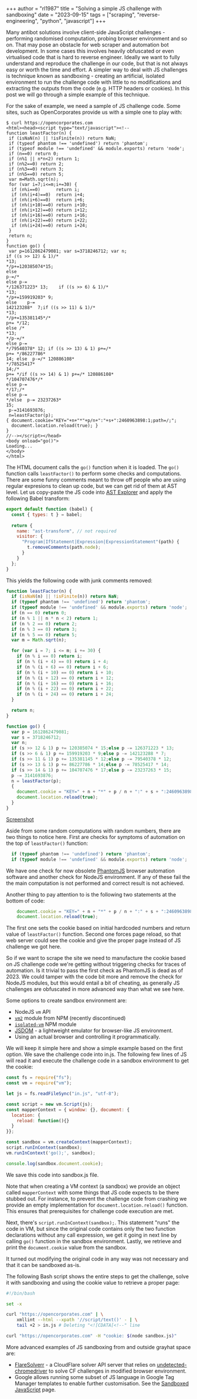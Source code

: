 +++
author = "rl1987"
title = "Solving a simple JS challenge with sandboxing"
date = "2023-09-15"
tags = ["scraping", "reverse-engineering", "python", "javascript"]
+++

Many antibot solutions involve client-side JavaScript challenges - performing
randomised computation, probing browser environment and so on. That may pose
an obstacle for web scraper and automation bot development. In some cases this
involves heavily obfuscated or even virtualised code that is hard to reverse
engineer. Ideally we want to fully understand and reproduce the challenge in
our code, but that is not always easy or worth the time and effort. A simpler
way to deal with JS challenges is technique known as sandboxing - creating
an artificial, isolated environment to run the challenge code with
little to no modifications and extracting the outputs from the code (e.g. HTTP
headers or cookies). In this post we will go through a simple example of this 
technique.

For the sake of example, we need a sample of JS challenge code. Some sites, 
such as OpenCorporates provide us with a simple one to play with:

```
$ curl https://opencorporates.com
<html><head><script type="text/javascript"><!--
function leastFactor(n) {
 if (isNaN(n) || !isFinite(n)) return NaN;
 if (typeof phantom !== 'undefined') return 'phantom';
 if (typeof module !== 'undefined' && module.exports) return 'node';
 if (n==0) return 0;
 if (n%1 || n*n<2) return 1;
 if (n%2==0) return 2;
 if (n%3==0) return 3;
 if (n%5==0) return 5;
 var m=Math.sqrt(n);
 for (var i=7;i<=m;i+=30) {
  if (n%i==0)      return i;
  if (n%(i+4)==0)  return i+4;
  if (n%(i+6)==0)  return i+6;
  if (n%(i+10)==0) return i+10;
  if (n%(i+12)==0) return i+12;
  if (n%(i+16)==0) return i+16;
  if (n%(i+22)==0) return i+22;
  if (n%(i+24)==0) return i+24;
 }
 return n;
}
function go() {
 var p=1612862479081; var s=3718246712; var n;
if ((s >> 12) & 1)/*
*13;
*/p+=120385074*15;
else 
p-=/*
else p-=
*/126371223* 13;	if ((s >> 6) & 1)/*
*13;
*/p+=159919203* 9;
else 	p-=
142123288*	7;if ((s >> 11) & 1)/*
*13;
*/p+=135381145*/*
p+= */12;
else /*
*13;
*/p-=/*
else p-=
*/79540378* 12;	if ((s >> 13) & 1) p+=/*
p+= */86227786*
14; else  p-=/* 120886108*
*/78525417*
14;/*
p+= */if ((s >> 14) & 1) p+=/* 120886108*
*/104707476*/*
else p-=
*/17;/*
else p-=
*/else 	p-= 23237263*
15;
 p-=3141693876;
 n=leastFactor(p);
{ document.cookie="KEY="+n+"*"+p/n+":"+s+":2460963898:1;path=/;";
  document.location.reload(true); }
}
//--></script></head>
<body onload="go()">
Loading...
</body>
</html>
```

The HTML document calls the `go()` function when it is loaded. The `go()` 
function calls `leastFactor()` to perform some checks and computations. There
are some funny comments meant to throw off people who are using regular 
expresions to clean up code, but we can get rid of them at AST level. Let
us copy-paste the JS code into [AST Explorer](https://astexplorer.net/) and 
apply the following Babel transform:

```javascript
export default function (babel) {
  const { types: t } = babel;
  
  return {
    name: "ast-transform", // not required
    visitor: {
      "Program|IfStatement|Expression|ExpressionStatement"(path) {
        t.removeComments(path.node);
      }
    }
  };
}
```

This yields the following code with junk comments removed:

```javascript
function leastFactor(n) {
  if (isNaN(n) || !isFinite(n)) return NaN;
  if (typeof phantom !== 'undefined') return 'phantom';
  if (typeof module !== 'undefined' && module.exports) return 'node';
  if (n == 0) return 0;
  if (n % 1 || n * n < 2) return 1;
  if (n % 2 == 0) return 2;
  if (n % 3 == 0) return 3;
  if (n % 5 == 0) return 5;
  var m = Math.sqrt(n);

  for (var i = 7; i <= m; i += 30) {
    if (n % i == 0) return i;
    if (n % (i + 4) == 0) return i + 4;
    if (n % (i + 6) == 0) return i + 6;
    if (n % (i + 10) == 0) return i + 10;
    if (n % (i + 12) == 0) return i + 12;
    if (n % (i + 16) == 0) return i + 16;
    if (n % (i + 22) == 0) return i + 22;
    if (n % (i + 24) == 0) return i + 24;
  }

  return n;
}

function go() {
  var p = 1612862479081;
  var s = 3718246712;
  var n;
  if (s >> 12 & 1) p += 120385074 * 15;else p -= 126371223 * 13;
  if (s >> 6 & 1) p += 159919203 * 9;else p -= 142123288 * 7;
  if (s >> 11 & 1) p += 135381145 * 12;else p -= 79540378 * 12;
  if (s >> 13 & 1) p += 86227786 * 14;else p -= 78525417 * 14;
  if (s >> 14 & 1) p += 104707476 * 17;else p -= 23237263 * 15;
  p -= 3141693876;
  n = leastFactor(p);
  {
    document.cookie = "KEY=" + n + "*" + p / n + ":" + s + ":2460963898:1;path=/;";
    document.location.reload(true);
  }
}
```

[Screenshot](/2023-09-09_19.05.00.png)

Aside from some random computations with random numbers, there are two things
to notice here. First are checks for symptoms of automation on the top of 
`leastFactor()` function:

```javascript
  if (typeof phantom !== 'undefined') return 'phantom';
  if (typeof module !== 'undefined' && module.exports) return 'node';
```

We have one check for now obsolete [PhantomJS](https://phantomjs.org/) 
browser automation software and another check for NodeJS environment. If any
of these fail the the main computation is not performed and correct result
is not achieved.

Another thing to pay attention to is the following two statements at the 
bottom of code:

```javascript
    document.cookie = "KEY=" + n + "*" + p / n + ":" + s + ":2460963898:1;path=/;";
    document.location.reload(true);
```

The first one sets the cookie based on initial hardcoded numbers and return 
value of `leastFactor()` function. Second one forces page reload, so that
web server could see the cookie and give the proper page instead of JS
challenge we got here.

So if we want to scrape the site we need to manufacture the cookie based on
JS challenge code we're getting without triggering checks for traces of 
automation. Is it trivial to pass the first check as PhantomJS is dead as of
2023. We could tamper with the code bit more and remove the check for NodeJS
modules, but this would entail a bit of cheating, as generally JS challenges are
obfuscated in more advanced way than what we see here.

Some options to create sandbox environment are:

* NodeJS `vm` API
* [`vm2`](https://github.com/patriksimek/vm2) module from NPM (recently discontinued)
* [`isolated-vm`](https://github.com/laverdet/isolated-vm) NPM module
* [JSDOM](https://github.com/jsdom/jsdom) - a lightweight emulator for
browser-like JS environment.
* Using an actual browser and controlling it programmatically.

We will keep it simple here and show a simple example based on the first option.
We save the challenge code into in.js. The following few lines of JS will read 
it and execute the challenge code in a sandbox environment to get the cookie:

```javascript
const fs = require("fs");
const vm = require("vm");

let js = fs.readFileSync("in.js", "utf-8");

const script = new vm.Script(js);
const mapperContext = { window: {}, document: {
  location: {
    reload: function(){}
  }
}};

const sandbox = vm.createContext(mapperContext);
script.runInContext(sandbox);
vm.runInContext('go();', sandbox);

console.log(sandbox.document.cookie);
```

We save this code into sandbox.js file.

Note that when creating a VM context (a sandbox) we provide an object called
`mapperContext` with some things that JS code expects to be there stubbed out.
For instance, to prevent the challenge code from crashing we provide an
empty implementation for `document.location.reload()` function. This ensures
that prerequisites for challenge code execution are met.

Next, there's `script.runInContext(sandbox);`. This statement "runs" the code
in VM, but since the original code contains only the two function declarations
without any call expression, we get it going in next line by calling `go()`
function in the sandbox environment. Lastly, we retrieve and print the
`document.cookie` value from the sandbox.

It turned out modifying the original code in any way was not necessary and
that it can be sandboxed as-is.

The following Bash script shows the entire steps to get the challenge, solve
it with sandboxing and using the cookie value to retrieve a proper page:

```bash
#!/bin/bash

set -x

curl "https://opencorporates.com" | \
    xmllint --html --xpath '//script/text()' - | \
    tail +2 > in.js # Deleting "<![CDATA[<!--" line

curl "https://opencorporates.com" -H "cookie: $(node sandbox.js)"
```

More advanced examples of JS sandboxing from and outside grayhat space are:

* [FlareSolverr](https://github.com/FlareSolverr/FlareSolverr) - a CloudFlare 
solver API server that relies on 
[undetected-chromedriver](https://github.com/ultrafunkamsterdam/undetected-chromedriver)
to solve CF challenges in modified browser environment.
* Google allows running some subset of JS language in Google Tag Manager
templates to enable further customisation. See the 
[Sandboxed JavaScript](https://developers.google.com/tag-platform/tag-manager/templates/sandboxed-javascript)
page.
